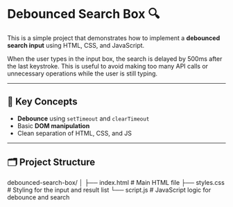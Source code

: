 # Debounced Search Box 🔍

This is a simple project that demonstrates how to implement a **debounced search input** using HTML, CSS, and JavaScript.

When the user types in the input box, the search is delayed by 500ms after the last keystroke. This is useful to avoid making too many API calls or unnecessary operations while the user is still typing.

---

## 🧠 Key Concepts

- **Debounce** using `setTimeout` and `clearTimeout`
- Basic **DOM manipulation**
- Clean separation of HTML, CSS, and JS

---

## 🗂️ Project Structure

debounced-search-box/
│
├── index.html # Main HTML file
├── styles.css # Styling for the input and result list
└── script.js # JavaScript logic for debounce and search
